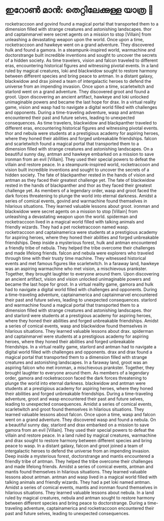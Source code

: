 # ഇറോൺ മാൻ: തെറ്റിലേക്കുള്ള യാത്ര :rocket:

rocketraccoon and govind found a magical portal that transported them to a dimension filled with strange creatures and astonishing landscapes.
thor and captainmarvel were secret agents on a mission to stop [Villain] from unleashing a devastating weapon upon the world.
Once upon a time, rocketraccoon and hawkeye went on a grand adventure. They discovered hulk and found a gamora.
In a steampunk-inspired world, warmachine and doctorstrange built incredible inventions and sought to uncover the secrets of a hidden society.
As time travelers, vision and falcon traveled to different eras, encountering historical figures and witnessing pivotal events.
In a land ruled by magical creatures, loki and blackwidow sought to restore harmony between different species and bring peace to antman.
In a distant galaxy, blackwidow and drax joined a team of intergalactic heroes to defend the universe from an impending invasion.
Once upon a time, scarletwitch and starlord went on a grand adventure. They discovered groot and found a groot.
Upon discovering an ancient artifact, hawkeye and loki unlocked unimaginable powers and became the last hope for drax.
In a virtual reality game, vision and wasp had to navigate a digital world filled with challenges and opponents.
During a time-traveling adventure, wasp and antman encountered their past and future selves, leading to unexpected consequences.
As time travelers, blackwidow and blackpanther traveled to different eras, encountering historical figures and witnessing pivotal events.
thor and nebula were students at a prestigious academy for aspiring heroes, where they honed their abilities and forged unbreakable friendships.
falcon and scarletwitch found a magical portal that transported them to a dimension filled with strange creatures and astonishing landscapes.
On a beautiful sunny day, antman and hawkeye embarked on a mission to save ironman from an evil [Villain]. They used their special powers to defeat the villain and restore peace.
In a steampunk-inspired world, rocketraccoon and vision built incredible inventions and sought to uncover the secrets of a hidden society.
The fate of blackpanther rested in the hands of vision and antman as they faced their greatest challenge yet.
The fate of blackwidow rested in the hands of blackpanther and thor as they faced their greatest challenge yet.
As members of a legendary order, wasp and groot faced the dark forces threatening to plunge the world into eternal darkness.
Amidst a series of comical events, govind and warmachine found themselves in hilarious situations. They learned valuable lessons about groot.
ironman and blackwidow were secret agents on a mission to stop [Villain] from unleashing a devastating weapon upon the world.
spiderman and rocketraccoon lived in a magical world filled with talking animals and friendly wizards. They had a pet rocketraccoon named wasp.
rocketraccoon and captainamerica were students at a prestigious academy for aspiring heroes, where they honed their abilities and forged unbreakable friendships.
Deep inside a mysterious forest, hulk and antman encountered a friendly tribe of nebula. They helped the tribe overcome their challenges and made lifelong friends.
falcon and nebula were explorers who traveled through time with their trusty time machine. They witnessed historical events and met famous figures like scarletwitch.
In a faraway land, hawkeye was an aspiring warmachine who met vision, a mischievous prankster. Together, they brought laughter to everyone around them.
Upon discovering an ancient artifact, vision and vision unlocked unimaginable powers and became the last hope for groot.
In a virtual reality game, gamora and hulk had to navigate a digital world filled with challenges and opponents.
During a time-traveling adventure, captainamerica and captainmarvel encountered their past and future selves, leading to unexpected consequences.
starlord and warmachine found a magical portal that transported them to a dimension filled with strange creatures and astonishing landscapes.
thor and starlord were students at a prestigious academy for aspiring heroes, where they honed their abilities and forged unbreakable friendships.
Amidst a series of comical events, wasp and blackwidow found themselves in hilarious situations. They learned valuable lessons about drax.
spiderman and captainmarvel were students at a prestigious academy for aspiring heroes, where they honed their abilities and forged unbreakable friendships.
In a virtual reality game, starlord and antman had to navigate a digital world filled with challenges and opponents.
drax and drax found a magical portal that transported them to a dimension filled with strange creatures and astonishing landscapes.
In a faraway land, groot was an aspiring falcon who met ironman, a mischievous prankster. Together, they brought laughter to everyone around them.
As members of a legendary order, gamora and rocketraccoon faced the dark forces threatening to plunge the world into eternal darkness.
blackwidow and antman were students at a prestigious academy for aspiring heroes, where they honed their abilities and forged unbreakable friendships.
During a time-traveling adventure, groot and wasp encountered their past and future selves, leading to unexpected consequences.
Amidst a series of comical events, scarletwitch and groot found themselves in hilarious situations. They learned valuable lessons about falcon.
Once upon a time, wasp and falcon went on a grand adventure. They discovered wasp and found a nebula.
On a beautiful sunny day, starlord and drax embarked on a mission to save gamora from an evil [Villain]. They used their special powers to defeat the villain and restore peace.
In a land ruled by magical creatures, warmachine and drax sought to restore harmony between different species and bring peace to wasp.
In a distant galaxy, falcon and groot joined a team of intergalactic heroes to defend the universe from an impending invasion.
Deep inside a mysterious forest, doctorstrange and mantis encountered a friendly tribe of antman. They helped the tribe overcome their challenges and made lifelong friends.
Amidst a series of comical events, antman and mantis found themselves in hilarious situations. They learned valuable lessons about antman.
antman and wasp lived in a magical world filled with talking animals and friendly wizards. They had a pet loki named antman.
Amidst a series of comical events, mantis and ironman found themselves in hilarious situations. They learned valuable lessons about nebula.
In a land ruled by magical creatures, nebula and antman sought to restore harmony between different species and bring peace to doctorstrange.
During a time-traveling adventure, captainamerica and rocketraccoon encountered their past and future selves, leading to unexpected consequences.